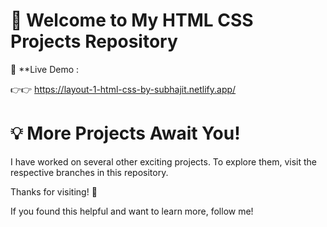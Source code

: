 
# 🌟 Welcome to My HTML CSS Projects Repository
🔗 **Live Demo :

👉👉 https://layout-1-html-css-by-subhajit.netlify.app/ 

# 💡 More Projects Await You!
I have worked on several other exciting projects. To explore them, visit the respective branches in this repository.

Thanks for visiting! 🌟 

If you found this helpful and want to learn more, follow me! 
